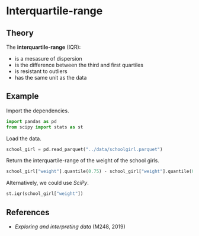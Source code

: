 
# Interquartile-range

## Theory

The **interquartile-range** (IQR):

- is a mesasure of dispersion
- is the difference between the third and first quartiles
- is resistant to outliers
- has the same unit as the data

## Example

Import the dependencies.

```python
import pandas as pd
from scipy import stats as st
```

Load the data.

```python
school_girl = pd.read_parquet("../data/schoolgirl.parquet")
```

Return the interquartile-range of the weight of the school girls.

```python
school_girl["weight"].quantile(0.75) - school_girl["weight"].quantile(0.25)
```

Alternatively, we could use *SciPy*.

```python
st.iqr(school_girl["weight"])
```

## References

- *Exploring and interpreting data* (M248, 2019)
